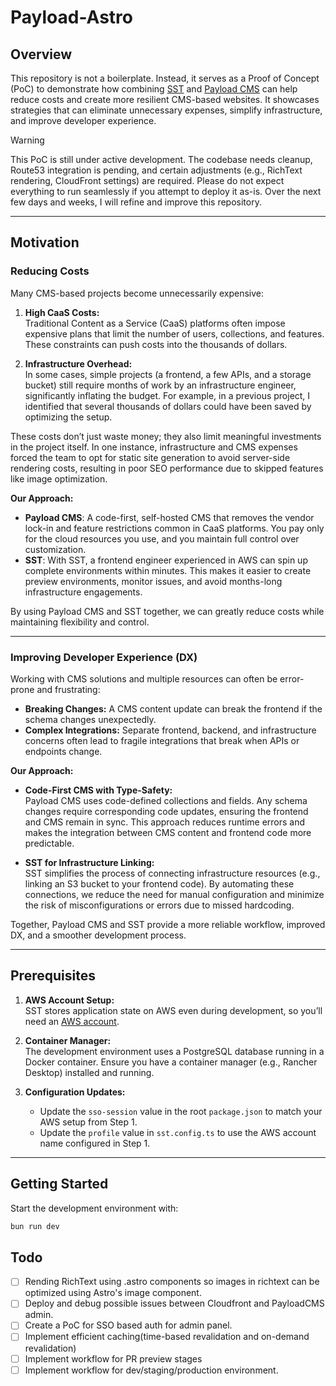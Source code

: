# Payload-Astro

## Overview

This repository is not a boilerplate. Instead, it serves as a Proof of Concept (PoC) to demonstrate how combining [SST](https://sst.dev/) and [Payload CMS](https://payloadcms.com/) can help reduce costs and create more resilient CMS-based websites. It showcases strategies that can eliminate unnecessary expenses, simplify infrastructure, and improve developer experience.

> [!WARNING]  
> This PoC is still under active development. The codebase needs cleanup, Route53 integration is pending, and certain adjustments (e.g., RichText rendering, CloudFront settings) are required. Please do not expect everything to run seamlessly if you attempt to deploy it as-is. Over the next few days and weeks, I will refine and improve this repository.

---

## Motivation

### Reducing Costs

Many CMS-based projects become unnecessarily expensive:

1. **High CaaS Costs:**  
   Traditional Content as a Service (CaaS) platforms often impose expensive plans that limit the number of users, collections, and features. These constraints can push costs into the thousands of dollars.

2. **Infrastructure Overhead:**  
   In some cases, simple projects (a frontend, a few APIs, and a storage bucket) still require months of work by an infrastructure engineer, significantly inflating the budget. For example, in a previous project, I identified that several thousands of dollars could have been saved by optimizing the setup.

These costs don’t just waste money; they also limit meaningful investments in the project itself. In one instance, infrastructure and CMS expenses forced the team to opt for static site generation to avoid server-side rendering costs, resulting in poor SEO performance due to skipped features like image optimization.

**Our Approach:**  
- **Payload CMS**: A code-first, self-hosted CMS that removes the vendor lock-in and feature restrictions common in CaaS platforms. You pay only for the cloud resources you use, and you maintain full control over customization.
- **SST**: With SST, a frontend engineer experienced in AWS can spin up complete environments within minutes. This makes it easier to create preview environments, monitor issues, and avoid months-long infrastructure engagements.

By using Payload CMS and SST together, we can greatly reduce costs while maintaining flexibility and control.

---

### Improving Developer Experience (DX)

Working with CMS solutions and multiple resources can often be error-prone and frustrating:

- **Breaking Changes:** A CMS content update can break the frontend if the schema changes unexpectedly.
- **Complex Integrations:** Separate frontend, backend, and infrastructure concerns often lead to fragile integrations that break when APIs or endpoints change.

**Our Approach:**

- **Code-First CMS with Type-Safety:**  
  Payload CMS uses code-defined collections and fields. Any schema changes require corresponding code updates, ensuring the frontend and CMS remain in sync. This approach reduces runtime errors and makes the integration between CMS content and frontend code more predictable.
  
- **SST for Infrastructure Linking:**  
  SST simplifies the process of connecting infrastructure resources (e.g., linking an S3 bucket to your frontend code). By automating these connections, we reduce the need for manual configuration and minimize the risk of misconfigurations or errors due to missed hardcoding.

Together, Payload CMS and SST provide a more reliable workflow, improved DX, and a smoother development process.

---

## Prerequisites

1. **AWS Account Setup:**  
   SST stores application state on AWS even during development, so you’ll need an [AWS account](https://sst.dev/docs/aws-accounts).

2. **Container Manager:**  
   The development environment uses a PostgreSQL database running in a Docker container. Ensure you have a container manager (e.g., Rancher Desktop) installed and running.

3. **Configuration Updates:**  
   - Update the `sso-session` value in the root `package.json` to match your AWS setup from Step 1.  
   - Update the `profile` value in `sst.config.ts` to use the AWS account name configured in Step 1.

---

## Getting Started

Start the development environment with:

```bash
bun run dev
```

## Todo

- [ ] Rending RichText using .astro components so images in richtext can be optimized using Astro's image component.
- [ ] Deploy and debug possible issues between Cloudfront and PayloadCMS admin.
- [ ] Create a PoC for SSO based auth for admin panel.
- [ ] Implement efficient caching(time-based revalidation and on-demand revalidation)
- [ ] Implement workflow for PR preview stages
- [ ] Implement workflow for dev/staging/production environment.